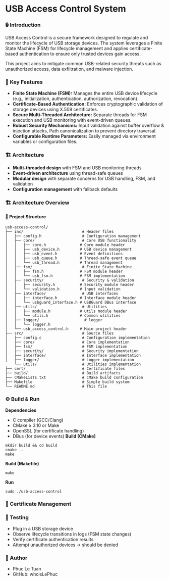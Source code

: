 # USB Access Control System

### 🔒 Introduction

USB Access Control is a secure framework designed to regulate and monitor the lifecycle of USB storage devices.
The system leverages a Finite State Machine (FSM) for lifecycle management and applies certificate-based authentication to ensure only trusted devices gain access.

This project aims to mitigate common USB-related security threats such as unauthorized access, data exfiltration, and malware injection.

### 🎯 Key Features

- **Finite State Machine (FSM):** Manages the entire USB device lifecycle (e.g., initialization, authentication, authorization, revocation).
- **Certificate-Based Authentication:** Enforces cryptographic validation of storage devices using X.509 certificates.
- **Secure Multi-Threaded Architecture:** Separate threads for FSM execution and USB monitoring with event-driven queues.
- **Robust Security Mechanisms:** Input validation against buffer overflow & injection attacks, Path canonicalization to prevent directory traversal.
- **Configurable Runtime Parameters:** Easily managed via environment variables or configuration files.

### 🏗️ Architecture

- **Multi-threaded design** with FSM and USB monitoring threads
- **Event-driven architecture** using thread-safe queues
- **Modular design** with separate concerns for USB handling, FSM, and validation
- **Configuration management** with fallback defaults

### 🏗️ Architecture Overview


#### 📁 Project Structure

```
usb-access-control/
├── inc/                          # Header files
│   ├── config.h                  # Configuration management
│   ├── core/                     # Core USB functionality
│   │   ├── core.h               # Core module header
│   │   ├── usb_device.h         # USB device management
│   │   ├── usb_event.h          # Event definitions
│   │   ├── usb_queue.h          # Thread-safe event queue
│   │   └── usb_thread.h         # Thread management
│   ├── fsm/                      # Finite State Machine
│   │   ├── fsm.h                # FSM module header
│   │   └── usb_fsm.h            # FSM implementation
│   ├── security/                 # Security & validation
│   │   ├── security.h           # Security module header
│   │   └── validation.h         # Input validation
│   ├── interface/                # USB interfaces
│   │   ├── interface.h          # Interface module header
│   │   └── usbguard_interface.h # USBGuard DBus interface
│   ├── utils/                    # Utilities
│   │   ├── module.h             # Utils module header
│   │   └── utils.h              # Common utilities
│   ├── logger/                    # logger
│   │   └── logger.h 
│   └── usb_access_control.h     # Main project header
├── src/                          # Source files
│   ├── config.c                  # Configuration implementation
│   ├── core/                     # Core implementation
│   ├── fsm/                      # FSM implementation
│   ├── security/                 # Security implementation
│   ├── interface/                # Interface implementation
│   ├── logger/                   # Logger implementation
    └── utils/                    # Utilities implementation
├── cert/                         # Certificate files
├── build/                        # Build artifacts
├── CMakeLists.txt                # CMake build configuration
├── Makefile                      # Simple build system
└── README.md                     # This file
```

### ⚙️ Build & Run
**Dependencies**
- C compiler (GCC/Clang)
- CMake ≥ 3.10 or Make
- OpenSSL (for certificate handling)
- DBus (for device events)
**Build (CMake)**
```
mkdir build && cd build
cmake ..
make
```
**Build (Makefile)**
```
make
```
**Run**
```
sudo ./usb-access-control
```
### 🔑 Certificate Management


### 🧪 Testing
- Plug in a USB storage device
- Observe lifecycle transitions in logs (FSM state changes)
- Verify certificate authentication results
- Attempt unauthorized devices → should be denied
### 👤 Author
- Phuc Le Tuan
- GitHub: whoisLePhuc

